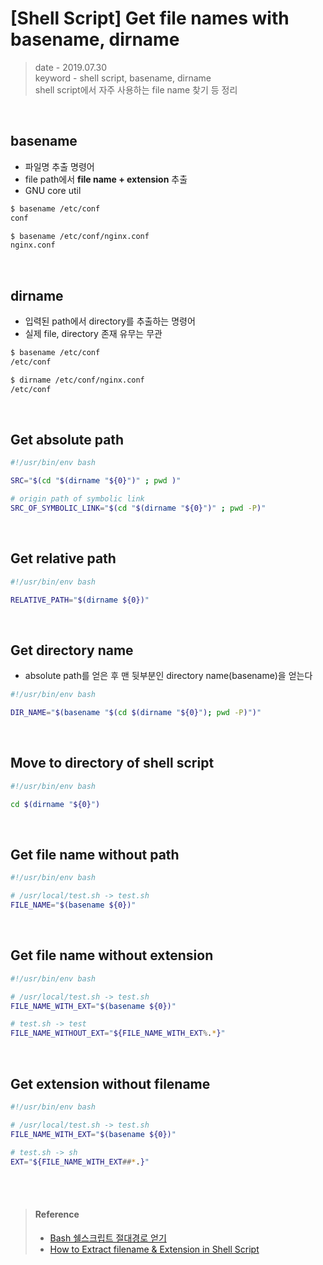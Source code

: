 # [Shell Script] Get file names with basename, dirname
> date - 2019.07.30  
> keyword - shell script, basename, dirname  
> shell script에서 자주 사용하는 file name 찾기 등 정리  

<br>

## basename
* 파일명 추출 명령어
* file path에서 **file name + extension** 추출
* GNU core util

```sh
$ basename /etc/conf
conf

$ basename /etc/conf/nginx.conf
nginx.conf
```


<br>

## dirname
* 입력된 path에서 directory를 추출하는 명령어
* 실제 file, directory 존재 유무는 무관

```sh
$ basename /etc/conf
/etc/conf

$ dirname /etc/conf/nginx.conf
/etc/conf
```


<br>

## Get absolute path
```sh
#!/usr/bin/env bash

SRC="$(cd "$(dirname "${0}")" ; pwd )"

# origin path of symbolic link
SRC_OF_SYMBOLIC_LINK="$(cd "$(dirname "${0}")" ; pwd -P)"
```


<br>

## Get relative path
```sh
#!/usr/bin/env bash

RELATIVE_PATH="$(dirname ${0})"
```


<br>

## Get directory name
* absolute path를 얻은 후 맨 뒷부분인 directory name(basename)을 얻는다
```sh
#!/usr/bin/env bash

DIR_NAME="$(basename "$(cd $(dirname "${0}"); pwd -P)")"
```


<br>

## Move to directory of shell script
```sh
#!/usr/bin/env bash

cd $(dirname "${0}")
```


<br>

## Get file name without path
```sh
#!/usr/bin/env bash

# /usr/local/test.sh -> test.sh
FILE_NAME="$(basename ${0})"
```


<br>

## Get file name without extension
```sh
#!/usr/bin/env bash

# /usr/local/test.sh -> test.sh
FILE_NAME_WITH_EXT="$(basename ${0})"

# test.sh -> test
FILE_NAME_WITHOUT_EXT="${FILE_NAME_WITH_EXT%.*}"                                          
```


<br>

## Get extension without filename
```sh
#!/usr/bin/env bash

# /usr/local/test.sh -> test.sh
FILE_NAME_WITH_EXT="$(basename ${0})"

# test.sh -> sh
EXT="${FILE_NAME_WITH_EXT##*.}"
```


<br><br>

> #### Reference
> * [Bash 쉘스크립트 절대경로 얻기](https://zetawiki.com/wiki/Bash_%EC%89%98%EC%8A%A4%ED%81%AC%EB%A6%BD%ED%8A%B8_%EC%A0%88%EB%8C%80%EA%B2%BD%EB%A1%9C_%EC%96%BB%EA%B8%B0)
> * [How to Extract filename & Extension in Shell Script](https://tecadmin.net/how-to-extract-filename-extension-in-shell-script/)
